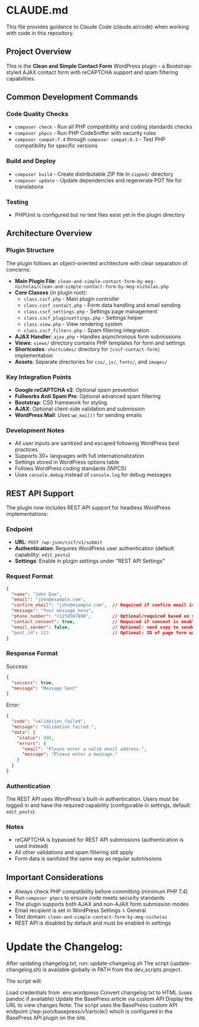# CLAUDE.md

This file provides guidance to Claude Code (claude.ai/code) when working with code in this repository.

## Project Overview

This is the **Clean and Simple Contact Form** WordPress plugin - a Bootstrap-styled AJAX contact form with reCAPTCHA support and spam filtering capabilities.

## Common Development Commands

### Code Quality Checks
- `composer check` - Run all PHP compatibility and coding standards checks
- `composer phpcs` - Run PHP CodeSniffer with security rules
- `composer compat:7.4` through `composer compat:8.3` - Test PHP compatibility for specific versions

### Build and Deploy
- `composer build` - Create distributable ZIP file in `zipped/` directory
- `composer update` - Update dependencies and regenerate POT file for translations

### Testing
- PHPUnit is configured but no test files exist yet in the plugin directory

## Architecture Overview

### Plugin Structure
The plugin follows an object-oriented architecture with clear separation of concerns:

- **Main Plugin File**: `clean-and-simple-contact-form-by-meg-nicholas/clean-and-simple-contact-form-by-meg-nicholas.php`
- **Core Classes** (in plugin root):
  - `class.cscf.php` - Main plugin controller
  - `class.cscf_contact.php` - Form data handling and email sending
  - `class.cscf_settings.php` - Settings page management
  - `class.cscf_pluginsettings.php` - Settings helper
  - `class.view.php` - View rendering system
  - `class.cscf_filters.php` - Spam filtering integration
- **AJAX Handler**: `ajax.php` - Handles asynchronous form submissions
- **Views**: `views/` directory contains PHP templates for form and settings
- **Shortcodes**: `shortcodes/` directory for `[cscf-contact-form]` implementation
- **Assets**: Separate directories for `css/`, `js/`, `fonts/`, and `images/`

### Key Integration Points
- **Google reCAPTCHA v2**: Optional spam prevention
- **Fullworks Anti Spam Pro**: Optional advanced spam filtering
- **Bootstrap**: CSS framework for styling
- **AJAX**: Optional client-side validation and submission
- **WordPress Mail**: Uses `wp_mail()` for sending emails

### Development Notes
- All user inputs are sanitized and escaped following WordPress best practices
- Supports 30+ languages with full internationalization
- Settings stored in WordPress options table
- Follows WordPress coding standards (WPCS)
- Uses `console.debug` instead of `console.log` for debug messages

## REST API Support

The plugin now includes REST API support for headless WordPress implementations:

### Endpoint
- **URL**: `POST /wp-json/cscf/v1/submit`
- **Authentication**: Requires WordPress user authentication (default capability: `edit_posts`)
- **Settings**: Enable in plugin settings under "REST API Settings"

### Request Format
```json
{
  "name": "John Doe",
  "email": "john@example.com",
  "confirm_email": "john@example.com",  // Required if confirm email is enabled
  "message": "Your message here",
  "phone_number": "+1234567890",        // Optional/required based on settings
  "contact_consent": true,              // Required if consent is enabled
  "email_sender": false,                // Optional: send copy to sender
  "post_id": 123                        // Optional: ID of page form was submitted from
}
```

### Response Format
Success:
```json
{
  "success": true,
  "message": "Message Sent"
}
```

Error:
```json
{
  "code": "validation_failed",
  "message": "Validation failed.",
  "data": {
    "status": 400,
    "errors": {
      "email": "Please enter a valid email address.",
      "message": "Please enter a message."
    }
  }
}
```

### Authentication
The REST API uses WordPress's built-in authentication. Users must be logged in and have the required capability (configurable in settings, default: `edit_posts`).

### Notes
- reCAPTCHA is bypassed for REST API submissions (authentication is used instead)
- All other validations and spam filtering still apply
- Form data is sanitized the same way as regular submissions

## Important Considerations
- Always check PHP compatibility before committing (minimum PHP 7.4)
- Run `composer phpcs` to ensure code meets security standards
- The plugin supports both AJAX and non-AJAX form submission modes
- Email recipient is set in WordPress Settings > General
- Text domain: `clean-and-simple-contact-form-by-meg-nicholas`
- REST API is disabled by default and must be enabled in settings

# Update the Changelog:

After updating changelog.txt, run:
update-changelog.sh
The script (update-changelog.sh) is available globally in PATH from the dev_scripts project.

The script will:

Load credentials from .env.wordpress
Convert changelog.txt to HTML (uses pandoc if available)
Update the BasePress article via custom API
Display the URL to view changes
Note: The script uses the BasePress custom API endpoint (/wp-json/basepress/v1/article/) which is configured in the BasePress API plugin on the site.

